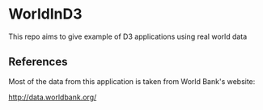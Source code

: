 # WorldInD3
This repo aims to give example of D3 applications using real world data


## References

Most of the data from this application is taken from World Bank's website:

http://data.worldbank.org/
